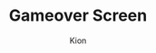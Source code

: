 ---
index : 17
author : Kion
title : Gameover Screen
slug : gtk-astroids
source : https://github.com/kion-dgl/DashGL-GTK-Astroids-Tutorial/tree/master/17_Gameover_Screen
length : 18
---
